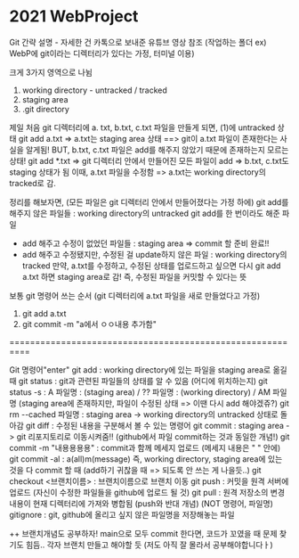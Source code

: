 # 2021 WebProject

Git 간략 설명 - 자세한 건 카톡으로 보내준 유튜브 영상 참조 
(작업하는 폴더 ex) WebP에 git이라는 디렉터리가 있다는 가정, 터미널 이용)

크게 3가지 영역으로 나뉨
1) working directory - untracked / tracked
2) staging area
3) .git directory

제일 처음 git 디렉터리에 a. txt, b.txt, c.txt 파일을 만들게 되면, (1)에 untracked 상태
git add a.txt => a.txt는 staging area 상태
==> git이 a.txt 파일이 존재한다는 사실을 알게됨! BUT, b.txt, c.txt 파일은 add를 해주지 않았기 때문에 존재하는지 모르는 상태!
git add *.txt => git 디렉터리 안에서 만들어진 모든 파일이 add => b.txt, c.txt도 staging 상태가 됨
이때, a.txt 파일을 수정함 => a.txt는 working directory의 tracked로 감.

정리를 해보자면, (모든 파일은 git 디렉터리 안에서 만들어졌다는 가정 하에)
git add를 해주지 않은 파일들 
: working directory의 untracked
git add를 한 번이라도 해준 파일
- add 해주고 수정이 없었던 파일들 : staging area => commit 할 준비 완료!!
- add 해주고 수정됐지만, 수정된 걸 update하지 않은 파일 : working directory의 tracked 
  만약, a.txt를 수정하고, 수정된 상태를 업로드하고 싶으면 다시 git add a.txt 하면 staging area로 감! 즉, 수정된 파일을 커밋할 수 있다는 뜻

보통 git 명령어 쓰는 순서
(git 디렉터리에 a.txt 파일을 새로 만들었다고 가정)
1. git add a.txt
2. git commit -m "a에서 ㅇㅇ내용 추가함"

==========================================================

Git 명령어"enter"
git add : working directory에 있는 파일을 staging area로 옮길 때
git status : git과 관련된 파일들의 상태를 알 수 있음 (어디에 위치하는지)
git status -s : A 파일명 : (staging area) / ?? 파일명 : (working directory) / AM 파일명 (staging area에 존재하지만, 파일이 수정된 상태 => 이땐 다시 add 해야겠쥬?)
git rm --cached 파일명 : staging area -> working directory의 untracked 상태로 돌아감
git diff : 수정된 내용을 구분해서 볼 수 있는 명령어
git commit : staging area -> git 리포지토리로 이동시켜줌!! (github에서 파일 commit하는 것과 동일한 개념!)
git commit -m "내용용용용" : commit과 함께 메세지 업로드 (메세지 내용은 " " 안에)
git commit -al : a(all)m(message) 즉, working directory, staging area에 있는 것을 다 commit 할 때 (add하기 귀찮을 때 => 되도록 안 쓰는 게 나을듯..)
git checkout <브랜치이름> : 브랜치이름으로 브랜치 이동
git push : 커밋을 원격 서버에 업로드 (자신이 수정한 파일들을 github에 업로드 될 것)
git pull : 원격 저장소의 변경 내용이 현재 디렉터리에 가져와 병합됨 (push와 반대 개념)
(NOT 명령어, 파일명) gitignore : git, github에 올리고 싶지 않은 파일명을 저장해놓는 파일

++ 브랜치개념도 공부하자! main으로 모두 commit 한다면, 코드가 꼬였을 때 문제 찾기도 힘듬.. 각자 브랜치 만들고 해야할 듯 (저도 아직 잘 몰라서 공부해야합니다ㅏ)
